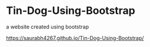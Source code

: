 # Tin-Dog-Using-Bootstrap
a website created using bootstrap

https://saurabh4267.github.io/Tin-Dog-Using-Bootstrap/
